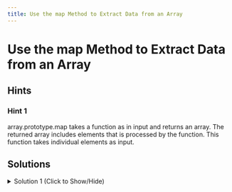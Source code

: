 ```yaml
---
title: Use the map Method to Extract Data from an Array
---
```

# Use the map Method to Extract Data from an Array

## Hints

### Hint 1
array.prototype.map takes a function as in input and returns an array. The returned array includes elements that is processed by the function. This function takes individual elements as input.

## Solutions

<details><summary>Solution 1 (Click to Show/Hide)</summary>

```javascript
const rating = watchList.map(item => ({
  title: item["Title"],
  rating: item["imdbRating"]
}));
```
#### Code Explanation
Using ES6 notation, each item in array is processed to extract title and rating.
Parantheses are needed to return an object.

#### Relevant Links

*   <a href='https://developer.mozilla.org/en-US/docs/Web/JavaScript/Reference/Functions/Arrow_functions' target='_blank' rel='nofollow'>Arrow Functions</a>
</details>
